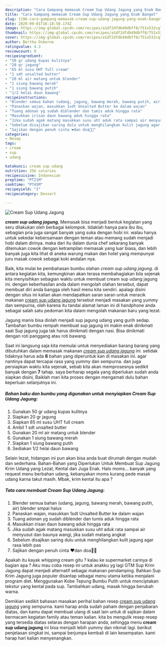 ```yaml
---
description: "Cara Gampang memasak Cream Sup Udang Jagung yang Enak Banget"
title: "Cara Gampang memasak Cream Sup Udang Jagung yang Enak Banget"
slug: 1196-cara-gampang-memasak-cream-sup-udang-jagung-yang-enak-banget
date: 2020-09-01T16:18:50.174Z
image: https://img-global.cpcdn.com/recipes/a1df2dfdb49dbff8/751x532cq70/cream-sup-udang-jagung-foto-resep-utama.jpg
thumbnail: https://img-global.cpcdn.com/recipes/a1df2dfdb49dbff8/751x532cq70/cream-sup-udang-jagung-foto-resep-utama.jpg
cover: https://img-global.cpcdn.com/recipes/a1df2dfdb49dbff8/751x532cq70/cream-sup-udang-jagung-foto-resep-utama.jpg
author: Bertha Osborne
ratingvalue: 4.3
reviewcount: 9
recipeingredient:
- "50 gr udang kupas kulitnya"
- "20 gr jagung"
- "65 ml susu UHT full cream"
- "1 sdt unsalted butter"
- "20 ml air matang untuk blender"
- "1 siung bawang merah"
- "1 siung bawang putih"
- "1/2 helai daun bawang"
recipeinstructions:
- "Blender semua bahan (udang, jagung, bawang merah, bawang putih, air) blender smpai halus"
- "Panaskan wajan, masukkan 1sdt Unsalted Butter ke dalam wajan"
- "Tuang adonan yg sudah diblender dan tumis aduk hingga rata"
- "Masukkan irisan daun bawang aduk hingga rata"
- "Jika sudah agak matang masukkan susu uht aduk rata sampai air menyusut dan baunya wangi, jika sudah matang angkat"
- "Sebelum disajikan saring dulu untuk menghilangkan kulit jagung agar rasa lebih pas"
- "Sajikan dengan penuh cinta ❤️dan doa🤲🏻"
categories:
- Resep
tags:
- cream
- sup
- udang

katakunci: cream sup udang 
nutrition: 256 calories
recipecuisine: Indonesian
preptime: "PT21M"
cooktime: "PT45M"
recipeyield: "2"
recipecategory: Dessert

---
```



![Cream Sup Udang Jagung](https://img-global.cpcdn.com/recipes/a1df2dfdb49dbff8/751x532cq70/cream-sup-udang-jagung-foto-resep-utama.jpg)

<b><i>cream sup udang jagung</i></b>, Memasak bisa menjadi bentuk kegiatan yang seru dilakukan oleh berbagai kelompok. tidaklah hanya para ibu ibu, sebagian pria juga sangat banyak yang suka dengan hobi ini. walau hanya untuk sekedar kebersamaan dengan teman atau memang sudah menjadi hobi dalam dirinya. maka dari itu dalam dunia chef sekarang banyak ditemukan cowok dengan ketrampilan memasak yang luar biasa, dan lebih banyak juga kita lihat di aneka warung makan dan hotel yang mempunyai juru masak cowok sebagai koki andalan nya.

Baik, kita mulai ke pembahasan bumbu olahan <i>cream sup udang jagung</i>. di antara kegiatan kita, kemungkinan akan terasa membahagiakan bila sejenak kita menyisihkan sebagian waktu untuk membuat cream sup udang jagung ini. dengan keberhasilan anda dalam mengolah olahan tersebut, dapat membuat diri anda bangga oleh hasil menu kita sendiri. apalagi disini dengan situs ini kalian akan mendapatkan saran saran untuk meracik makanan <u>cream sup udang jagung</u> tersebut menjadi masakan yang yummy dan sempurna, oleh karena itu tandai alamat laman ini di handphone anda sebagai salah satu pedoman kita dalam mengolah makanan baru yang lezat.

Jagung manis bisa diolah menjadi sup jagung udang yang gurih sedap. Tambahan bumbu rempah membuat sup jagung ini makin enak dinikmati saat Sup jagung juga tak harus dinikmati dengan nasi. Bisa dinikmati dengan roti panggang atau roti bawang.


Saat ini langsung saja kita memulai untuk menyediakan barang barang yang dibutuhkan dalam memasak makanan <u><i>cream sup udang jagung</i></u> ini. setidak tidaknya harus ada <b>8</b> bahan yang diperuntuk kan di masakan ini. agar nantinya dapat tercapai rasa yang yummy dan sempurna. dan juga persiapkan waktu kita sejenak, sebab kita akan memprosesnya sedikit banyak dengan <b>7</b> tahap. saya berharap segala yang diperlukan sudah anda siapkan disini, Baiklah mari kita proses dengan mengamati dulu bahan keperluan selanjutnya ini.

<!--inarticleads1-->

##### Bahan baku dan bumbu yang digunakan untuk menyiapkan Cream Sup Udang Jagung:

1. Gunakan 50 gr udang kupas kulitnya
1. Siapkan 20 gr jagung
1. Siapkan 65 ml susu UHT full cream
1. Ambil 1 sdt unsalted butter
1. Gunakan 20 ml air matang untuk blender
1. Gunakan 1 siung bawang merah
1. Siapkan 1 siung bawang putih
1. Sediakan 1/2 helai daun bawang


Selain lezat, hidangan ini pun akan bisa anda buat dirumah dengan mudah dan sederhana. Bahan-Bahan yang Diperlukan Untuk Membuat Sup Jagung Krim Udang yang Lezat, Kental dan Juga Enak. Halo moms… banyak yang request menu berbahan udang, kebanyakan moms kurang pede masak udang karna takut masih. Mbak, krim kental itu apa ? 

<!--inarticleads2-->

##### Tata cara membuat Cream Sup Udang Jagung:

1. Blender semua bahan (udang, jagung, bawang merah, bawang putih, air) blender smpai halus
1. Panaskan wajan, masukkan 1sdt Unsalted Butter ke dalam wajan
1. Tuang adonan yg sudah diblender dan tumis aduk hingga rata
1. Masukkan irisan daun bawang aduk hingga rata
1. Jika sudah agak matang masukkan susu uht aduk rata sampai air menyusut dan baunya wangi, jika sudah matang angkat
1. Sebelum disajikan saring dulu untuk menghilangkan kulit jagung agar rasa lebih pas
1. Sajikan dengan penuh cinta ❤️dan doa🤲🏻


Apakah itu kayak whipping cream gitu ? kalau ke supermarket carinya di bagian apa ? Aku mau coba resep ini untuk anakku yg lagi GTM  Sup Krim Jagung dapat menjadi alternatif sebagai makanan pendamping. Bahkan Sup Krim Jagung juga populer disantap sebagai menu utama ketika menjalani program diet. Menggunakan Kobe Tepung Bumbu Putih untuk menciptakan tekstur yang kental pada sup. Tambahkan udang, masak hingga berubah warna. 

Demikian sedikit bahasan masakan perihal bahan resep <u>cream sup udang jagung</u> yang sempurna. kami harap anda sudah paham dengan penjabaran diatas, dan kamu dapat membuat ulang di saat lain untuk di sajikan dalam bermacam kegiatan family atau teman kalian. kita bs mengulik resep resep yang tersedia diatas selaras dengan harapan anda, sehingga menu <b>cream sup udang jagung</b> ini bisa menjadi lebih yummy dan nikmat lagi. berikut penjelasan singkat ini, sampai berjumpa kembali di lain kesempatan. kami harap hari kalian menyenangkan.
